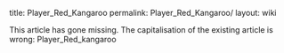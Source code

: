 title: Player_Red_Kangaroo
permalink: Player_Red_Kangaroo/
layout: wiki

This article has gone missing.
The capitalisation of the existing article is wrong: Player_Red_kangaroo

